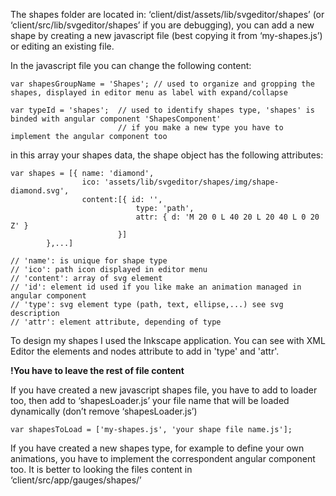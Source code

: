 The shapes folder are located in: ‘client/dist/assets/lib/svgeditor/shapes’ (or ‘client/src/lib/svgeditor/shapes’ if you are debugging), you can add a new shape by creating a new javascript file (best copying it from ‘my-shapes.js’) or editing an existing file.

In the javascript file you can change the following content:
```
var shapesGroupName = 'Shapes'; // used to organize and gropping the shapes, displayed in editor menu as label with expand/collapse

var typeId = 'shapes';  // used to identify shapes type, 'shapes' is binded with angular component 'ShapesComponent'
                        // if you make a new type you have to implement the angular component too

```

in this array your shapes data, the shape object has the following attributes:
```
var shapes = [{ name: 'diamond', 
                ico: 'assets/lib/svgeditor/shapes/img/shape-diamond.svg', 
                content:[{ id: '', 
                            type: 'path', 
                            attr: { d: 'M 20 0 L 40 20 L 20 40 L 0 20 Z' }
                        }]
		},...]

// 'name': is unique for shape type
// 'ico': path icon displayed in editor menu
// 'content': array of svg element
// 'id': element id used if you like make an animation managed in angular component
// 'type': svg element type (path, text, ellipse,...) see svg description
// 'attr': element attribute, depending of type

```

To design my shapes I used the Inkscape application. You can see with XML Editor the elements and nodes attribute to add in 'type' and 'attr'.

**!You have to leave the rest of file content**

If you have created a new javascript shapes file, you have to add to loader too, 
then add to ‘shapesLoader.js’ your file name that will be loaded dynamically (don’t remove ‘shapesLoader.js’)
```
var shapesToLoad = ['my-shapes.js', 'your shape file name.js'];

```

If you have created a new shapes type, for example to define your own animations, you have to implement the correspondent angular component too. It is better to looking the files content in ‘client/src/app/gauges/shapes/’